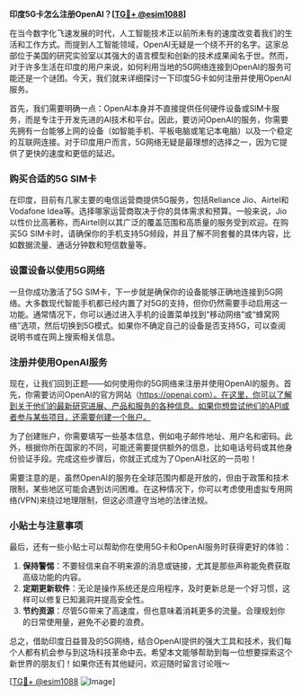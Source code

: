 **印度5G卡怎么注册OpenAI？[[TG💪+ @esim1088](https://t.me/s/esim1088)]**

在当今数字化飞速发展的时代，人工智能技术正以前所未有的速度改变着我们的生活和工作方式。而提到人工智能领域，OpenAI无疑是一个绕不开的名字。这家总部位于美国的研究实验室以其强大的语言模型和创新的技术成果闻名于世。然而，对于许多生活在印度的用户来说，如何利用当地的5G网络连接到OpenAI的服务可能还是一个谜团。今天，我们就来详细探讨一下印度5G卡如何注册并使用OpenAI服务。

首先，我们需要明确一点：OpenAI本身并不直接提供任何硬件设备或SIM卡服务，而是专注于开发先进的AI技术和平台。因此，要访问OpenAI的服务，你需要先拥有一台能够上网的设备（如智能手机、平板电脑或笔记本电脑）以及一个稳定的互联网连接。对于印度用户而言，5G网络无疑是最理想的选择之一，因为它提供了更快的速度和更低的延迟。

### 购买合适的5G SIM卡

在印度，目前有几家主要的电信运营商提供5G服务，包括Reliance Jio、Airtel和Vodafone Idea等。选择哪家运营商取决于你的具体需求和预算。一般来说，Jio以性价比高著称，而Airtel则以其广泛的覆盖范围和高质量的服务受到欢迎。在购买5G SIM卡时，请确保你的手机支持5G频段，并且了解不同套餐的具体内容，比如数据流量、通话分钟数和短信数量等。

### 设置设备以使用5G网络

一旦你成功激活了5G SIM卡，下一步就是确保你的设备能够正确地连接到5G网络。大多数现代智能手机都已经内置了对5G的支持，但你仍然需要手动启用这一功能。通常情况下，你可以通过进入手机的设置菜单找到“移动网络”或“蜂窝网络”选项，然后切换到5G模式。如果你不确定自己的设备是否支持5G，可以查阅说明书或在网上搜索相关信息。

### 注册并使用OpenAI服务

现在，让我们回到正题——如何使用你的5G网络来注册并使用OpenAI的服务。首先，你需要访问OpenAI的官方网站（https://openai.com）。在这里，你可以了解到关于他们的最新研究进展、产品和服务的各种信息。如果你想尝试他们的API或者参与某些项目，还需要创建一个账户。

为了创建账户，你需要填写一些基本信息，例如电子邮件地址、用户名和密码。此外，根据你所在国家的不同，可能还需要提供额外的信息，比如电话号码或其他身份验证手段。完成这些步骤后，你就正式成为了OpenAI社区的一员啦！

需要注意的是，虽然OpenAI的服务在全球范围内都是开放的，但由于政策和技术限制，某些地区可能会遇到访问困难。在这种情况下，你可以考虑使用虚拟专用网络(VPN)来绕过地理限制，但这必须遵守当地的法律法规。

### 小贴士与注意事项

最后，还有一些小贴士可以帮助你在使用5G卡和OpenAI服务时获得更好的体验：

1. **保持警惕**：不要轻信来自不明来源的消息或链接，尤其是那些声称能免费获取高级功能的内容。
2. **定期更新软件**：无论是操作系统还是应用程序，及时更新总是一个好习惯，这样可以修复已知漏洞并提高安全性。
3. **节约资源**：尽管5G带来了高速度，但也意味着消耗更多的流量。合理规划你的日常使用量，避免不必要的浪费。

总之，借助印度日益普及的5G网络，结合OpenAI提供的强大工具和技术，我们每个人都有机会参与到这场科技革命中去。希望本文能够帮助到每一位想要探索这个新世界的朋友们！如果你还有其他疑问，欢迎随时留言讨论哦～

[[TG💪+ @esim1088](https://t.me/s/esim1088) ![Image](https://i.postimg.cc/4NQfJmqS/Snipaste-2025-05-13-00-14-12.png)]